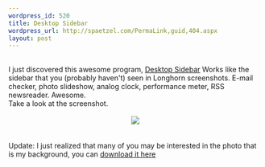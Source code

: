 ```yaml
--- 
wordpress_id: 520
title: Desktop Sidebar
wordpress_url: http://spaetzel.com/PermaLink,guid,404.aspx
layout: post
---
```

<br />
        I just discovered this awesome program, <a href="http://www.desktopsidebar.com/">Desktop
        Sidebar</a> Works like the sidebar that you (probably haven't) seen in Longhorn screenshots.
        E-mail checker, photo slideshow, analog clock, performance meter, RSS newsreader.
        Awesome.<br />
        Take a look at the screenshot.<br />
        <br />
        <center><a href="http://www.redune.com/images/screenshots/sidebar_l.jpg"><img src="http://www.redune.com/images/screenshots/sidebar_s.jpg" border= 0></a>
        </center>
        <br />
        <br />
        Update: I just realized that many of you may be interested in the photo that is my
        background, you can <a href="http://www.redune.com/Photos/2004_02_04%20-%20The%20Ents/_1152/The%20Ents0006.JPG">download
        it here</a><img width="0" height="0" src="http://spaetzel.com/aggbug.ashx?id=404" />
